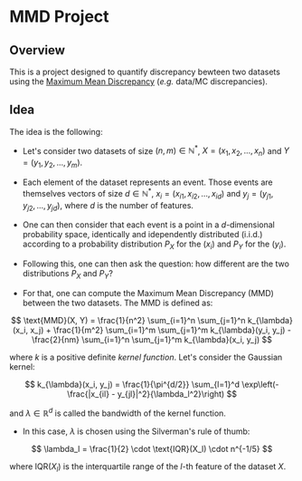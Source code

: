 # MMD Project

## Overview

This is a project designed to quantify discrepancy bewteen two datasets using the [Maximum Mean Discrepancy](https://en.wikipedia.org/wiki/Kernel_embedding_of_distributions#Measuring_distance_between_distributions) (*e.g.* data/MC discrepancies).

## Idea

The idea is the following:

- Let's consider two datasets of size $(n,m) \in \mathbb{N}^*$, $X = (x_1, x_2, ..., x_n)$ and $Y = (y_1, y_2, ..., y_m)$.

- Each element of the dataset represents an event. Those events are themselves vectors of size $d \in \mathbb{N}^*$, $x_i = (x_{i1}, x_{i2}, ..., x_{id})$ and $y_j = (y_{j1}, y_{j2}, ..., y_{jd})$, where $d$ is the number of features.

- One can then consider that each event is a point in a $d$-dimensional probability space, identically and idependently distributed (i.i.d.) according to a probability distribution $P_X$ for the $(x_i)$ and $P_Y$ for the $(y_i)$.

- Following this, one can then ask the question: how different are the two distributions $P_X$ and $P_Y$?

- For that, one can compute the Maximum Mean Discrepancy (MMD) between the two datasets. The MMD is defined as:

$$
\text{MMD}(X, Y) = \frac{1}{n^2} \sum_{i=1}^n \sum_{j=1}^n k_{\lambda}(x_i, x_j) + \frac{1}{m^2} \sum_{i=1}^m \sum_{j=1}^m k_{\lambda}(y_i, y_j) - \frac{2}{nm} \sum_{i=1}^n \sum_{j=1}^m k_{\lambda}(x_i, y_j) 
$$

where $k$ is a positive definite *kernel function*. Let's consider the Gaussian kernel:

$$
k_{\lambda}(x_i, y_j) = \frac{1}{\pi^{d/2}} \sum_{l=1}^d \exp\left(-\frac{|x_{il} - y_{jl}|^2}{\lambda_l^2}\right)
$$

and $\lambda \in \mathbb{R}^d$ is called the bandwidth of the kernel function.

- In this case, $\lambda$ is chosen using the Silverman's rule of thumb:

$$
\lambda_l = \frac{1}{2} \cdot \text{IQR}(X_l) \cdot n^{-1/5}
$$

where $\text{IQR}(X_l)$ is the interquartile range of the $l$-th feature of the dataset $X$.